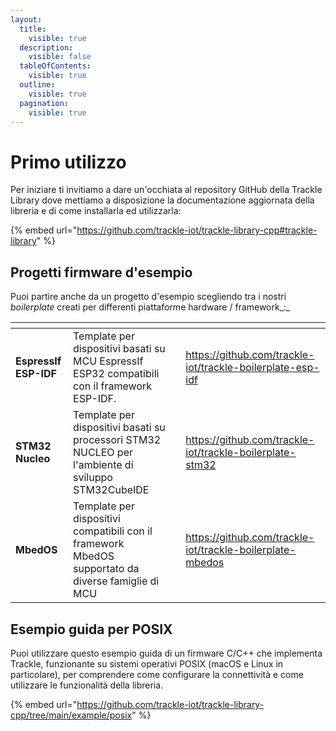 ```yaml
---
layout:
  title:
    visible: true
  description:
    visible: false
  tableOfContents:
    visible: true
  outline:
    visible: true
  pagination:
    visible: true
---
```


# Primo utilizzo

Per iniziare ti invitiamo a dare un'occhiata al repository GitHub della Trackle Library dove mettiamo a disposizione la documentazione aggiornata della libreria e di come installarla ed utilizzarla:

{% embed url="https://github.com/trackle-iot/trackle-library-cpp#trackle-library" %}

## Progetti firmware d'esempio&#x20;

Puoi partire anche da un progetto d'esempio scegliendo tra i nostri _boilerplate_ creati per differenti piattaforme hardware / framework_:_

<table data-view="cards" data-full-width="false"><thead><tr><th></th><th></th><th></th><th data-hidden data-card-target data-type="content-ref"></th></tr></thead><tbody><tr><td><strong>EspressIf ESP-IDF</strong></td><td>Template per dispositivi basati su MCU EspressIf  ESP32 compatibili con il framework ESP-IDF.</td><td></td><td><a href="https://github.com/trackle-iot/trackle-boilerplate-esp-idf">https://github.com/trackle-iot/trackle-boilerplate-esp-idf</a></td></tr><tr><td><strong>STM32 Nucleo</strong></td><td>Template per dispositivi basati su processori STM32 NUCLEO per l'ambiente di sviluppo STM32CubeIDE</td><td></td><td><a href="https://github.com/trackle-iot/trackle-boilerplate-stm32">https://github.com/trackle-iot/trackle-boilerplate-stm32</a></td></tr><tr><td><strong>MbedOS</strong></td><td>Template per dispositivi compatibili con il framework MbedOS supportato da diverse famiglie di MCU </td><td></td><td><a href="https://github.com/trackle-iot/trackle-boilerplate-mbedos">https://github.com/trackle-iot/trackle-boilerplate-mbedos</a></td></tr></tbody></table>

## Esempio guida per POSIX

Puoi utilizzare questo esempio guida di un firmware C/C++ che implementa Trackle, funzionante su sistemi operativi POSIX (macOS e Linux in particolare), per comprendere come configurare la connettività e come utilizzare le funzionalità della libreria.

{% embed url="https://github.com/trackle-iot/trackle-library-cpp/tree/main/example/posix" %}
